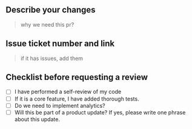 ## Describe your changes
> why we need this pr?

## Issue ticket number and link
> if it has issues, add them

## Checklist before requesting a review

- [ ] I have performed a self-review of my code
- [ ] If it is a core feature, I have added thorough tests.
- [ ] Do we need to implement analytics?
- [ ] Will this be part of a product update? If yes, please write one phrase about this update.
